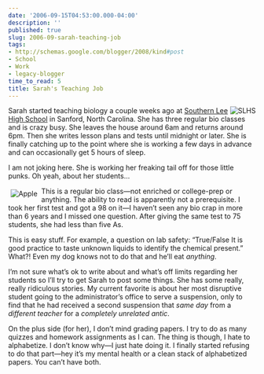 ```yaml
---
date: '2006-09-15T04:53:00.000-04:00'
description: ''
published: true
slug: 2006-09-sarah-teaching-job
tags:
- http://schemas.google.com/blogger/2008/kind#post
- School
- Work
- legacy-blogger
time_to_read: 5
title: Sarah's Teaching Job
---
```


<img align="right" alt="SLHS" id="image481" src="http://www.wassupy.com/wp-content/uploads/2006/09/slhs.gif" style="border: 5px none ;" />Sarah started teaching biology a couple weeks ago at <a href="http://www.lee.k12.nc.us/schools/slhs/index.html">Southern Lee High School</a> in Sanford, North Carolina. She has three regular bio classes and is crazy busy. She leaves the house around 6am and returns around 6pm. Then she writes lesson plans and tests until midnight or later. She is finally catching up to the point where she is working a few days in advance and can occasionally get 5 hours of sleep.

I am not joking here. She is working her freaking tail off for those little punks. Oh yeah, about her students...

<img align="left" alt="Apple" id="image482" src="http://www.wassupy.com/wp-content/uploads/2006/09/apple.thumbnail.jpg" style="padding: 5px;" />This is a regular bio class—not enriched or college-prep or anything. The ability to read is apparently not a prerequisite. I took her first test and got a 98 on it—I haven’t seen any bio crap in more than 6 years and I missed one question. After giving the same test to 75 students, she had less than five As.

This is easy stuff. For example, a question on lab safety: “True/False It is good practice to taste unknown liquids to identify the chemical present.” What?! Even my dog knows not to do that and he’ll eat <em>anything</em>.

I’m not sure what’s ok to write about and what’s off limits regarding her students so I’ll try to get Sarah to post some things. She has some really, really ridiculous stories. My current favorite is about her most disruptive student going to the administrator’s office to serve a suspension, only to find that he had received a second suspension that <em>same day</em> from a <em>different teacher</em> for a <em>completely unrelated antic</em>.

On the plus side (for her), I don’t mind grading papers. I try to do as many quizzes and homework assignments as I can. The thing is though, I hate to alphabetize. I don’t know why—I just hate doing it. I finally started refusing to do that part—hey it’s my mental health or a clean stack of alphabetized papers. You can’t have both.